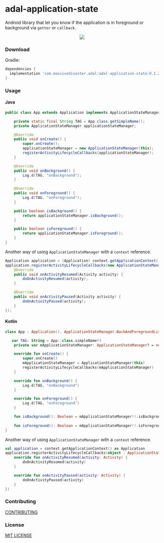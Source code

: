 # adal-application-state
Android library that let you know if the application is in foreground or background via `getter` or `callback.` 

<div align="center">
  <img src="art/adal-application-state.gif" />
</div>

### Download
Gradle:

```gradle
dependencies {
  implementation 'com.massivedisaster.adal:adal-application-state:0.1.20'
}
```

### Usage
#### Java
```java
public class App extends Application implements ApplicationStateManager.BackAndForegroundListener {

    private static final String TAG = App.class.getSimpleName();
    private ApplicationStateManager applicationStateManager;

    @Override
    public void onCreate() {
        super.onCreate();
        applicationStateManager = new ApplicationStateManager(this);
        registerActivityLifecycleCallbacks(applicationStateManager);
    }

    @Override
    public void onBackground() {
        Log.d(TAG, "onBackground");
    }

    @Override
    public void onForeground() {
        Log.d(TAG, "onForeground");
    }

    public boolean isBackground() {
        return applicationStateManager.isBackground();
    }

    public boolean isForeground() {
        return applicationStateManager.isForeground();
    }
}
```

Another way of using `ApplicationStateManager` with a `context` reference.
```java
Application application = (Application) context.getApplicationContext();
application.registerActivityLifecycleCallbacks(new ApplicationStateManager() {
    @Override
    public void onActivityResumed(Activity activity) {
        doOnActivityResumed(activity);
    }

    @Override
    public void onActivityPaused(Activity activity) {
        doOnActivityPaused(activity);
    }
});
```

#### Kotlin
```kotlin
class App : Application(), ApplicationStateManager.BackAndForegroundListener {

   var TAG: String = App::class.simpleName!!
    private var mApplicationStateManager: ApplicationStateManager? = null

    override fun onCreate() {
        super.onCreate()
        mApplicationStateManager = ApplicationStateManager(this)
        registerActivityLifecycleCallbacks(mApplicationStateManager)
    }

    override fun onBackground() {
        Log.d(TAG, "onBackground")
    }

    override fun onForeground() {
        Log.d(TAG, "onForeground")
    }

    fun isBackground(): Boolean = mApplicationStateManager!!.isBackground
    
    fun isForeground(): Boolean = mApplicationStateManager!!.isForeground
}
```

Another way of using `ApplicationStateManager` with a `context` reference.
```kotlin
val application = context.getApplicationContext() as Application
application.registerActivityLifecycleCallbacks(object : ApplicationStateManager() {
    override fun onActivityResumed(activity: Activity) {
        doOnActivityResumed(activity)
    }

    override fun onActivityPaused(activity: Activity) {
        doOnActivityPaused(activity)
    }
})
```

### Contributing
[CONTRIBUTING](../CONTRIBUTING.md)

### License
[MIT LICENSE](../LICENSE.md)